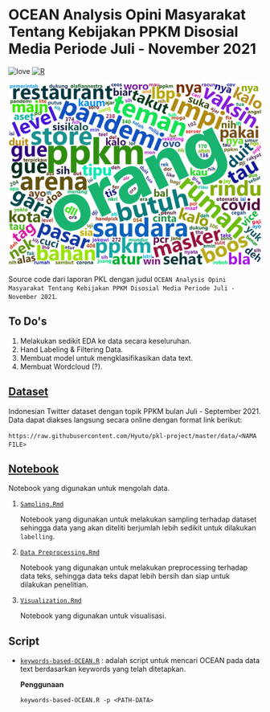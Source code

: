 # OCEAN Analysis Opini Masyarakat Tentang Kebijakan PPKM Disosial Media Periode Juli - November 2021

![love](https://img.shields.io/badge/Made%20with-🖤-white)
[![R](https://img.shields.io/badge/%20-R%204.0.4-blue?logo=R)](https://www.r-project.org/)

![wordcloud](./assets/wordcloud.png)

Source code dari laporan PKL dengan judul `OCEAN Analysis Opini Masyarakat Tentang Kebijakan PPKM Disosial Media Periode Juli - November 2021`.

## To Do's

1. Melakukan sedikit EDA ke data secara keseluruhan.
2. Hand Labeling & Filtering Data.
3. Membuat model untuk mengklasifikasikan data text.
4. Membuat Wordcloud (?).

## [Dataset](./data)

Indonesian Twitter dataset dengan topik PPKM bulan Juli - September 2021. Data dapat diakses langsung secara online dengan format link berikut:

`https://raw.githubusercontent.com/Hyuto/pkl-project/master/data/<NAMA FILE>`

## [Notebook](./notebook)

Notebook yang digunakan untuk mengolah data.

1. [`Sampling.Rmd`](./notebook/Sampling.Rmd)

   Notebook yang digunakan untuk melakukan sampling terhadap dataset sehingga data yang akan
   diteliti berjumlah lebih sedikit untuk dilakukan `labelling`.

2. [`Data Preprocessing.Rmd`](./notebook/Data%20Proprocessing.Rmd)

   Notebook yang digunakan untuk melakukan preprocessing terhadap data teks, sehingga data teks
   dapat lebih bersih dan siap untuk dilakukan penelitian.

3. [`Visualization.Rmd`](./notebook/Visualization.Rmd)

   Notebook yang digunakan untuk visualisasi.

## Script

- [`keywords-based-OCEAN.R`](keywords-based-OCEAN.R) : adalah script untuk mencari OCEAN pada data text berdasarkan
  keywords yang telah ditetapkan.

  **Penggunaan**

  ```
  keywords-based-OCEAN.R -p <PATH-DATA>
  ```
